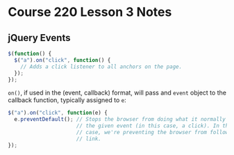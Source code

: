 # Course 220 Lesson 3 Notes

## jQuery Events

```javascript
$(function() {
  $("a").on("click", function() {
    // Adds a click listener to all anchors on the page.
  }); 
});
```

`on()`, if used in the (event, callback) format, will pass and `event` object to the callback function, typically assigned to `e`:

```javascript
$("a").on("click", function(e) {
  e.preventDefault(); // Stops the browser from doing what it normally does on
                      // the given event (in this case, a click). In this .
                      // case, we're preventing the browser from following the
                      // link.
});
```

